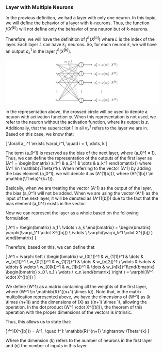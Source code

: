 ### Layer with Multiple Neurons

In the previous definition, we had a layer with only one neuron. In this topic, we will define the behavior of a layer with $k$-neurons. Thus, the function $f(X^{[b]})$ will not define only the behavior of one neuron but of $k$-neurons.

Therefore, we will have the definition of $f^L(X^{[b]})$ where $L$ is the index of the layer. Each layer $L$ can have $k_L$ neurons. So, for each neuron $k$, we will have an output $a_{k}^1$ in the layer $f^1(X^{[b]})$.

<img src="/layer_with_multiple_neurons.svg" alt="Layer with multiple neurons"/>

in the representation above, the crossed circle will be used to denote a neuron with activation function $\varphi$. When this representation is not used, we refer to the neuron without the activation function, where its output is $z$. Additionally, that the superscript $1$ in all $a_k^1$ refers to the layer we are in. Based on this case, we know that:

\[
\forall a_i^1 \exists \varpi_i^1, \quad i = 1, \dots, k
\]

The term \(a_0^1\) is reserved as the bias of the next layer, where \(a_0^1 = 1\). Thus, we can define the representation of the outputs of the first layer as \(A^1 = \begin{bmatrix} a_1^1 & a_2^1 & \dots & a_k^1 \end{bmatrix}\) where \(A^1 \in \mathbb{\Theta}^k\). When referring to the vector \(A^1\) by adding the bias element \(a_0^1\), we will denote it as \(A^{1[b]}\), where \(A^{1[b]} \in \mathbb{\Theta}^{k+1}\).

Basically, when we are treating the vector \(A^1\) as the output of the layer, the bias \(a_0^1\) will not be added. When we are using the vector \(A^1\) as the input of the next layer, it will be denoted as \(A^{1[b]}\) due to the fact that the bias element \(a_0^1\) exists in the vector.

Now we can represent the layer as a whole based on the following formulation:

\[
A^1 = \begin{bmatrix} a_1 \\ \vdots \\ a_k \end{bmatrix} = \begin{bmatrix} \varphi(\varpi_1^1 \cdot X^{[b]}) \\ \vdots \\ \varphi(\varpi_k^1 \cdot X^{[b]} ) \end{bmatrix}
\]

Therefore, based on this, we can define that:

\[
A^1 =  \varphi \left ( \begin{bmatrix} w_{0[1]}^1 & w_{1[1]}^1 & \dots & w_{n[1]}^1 \\ w_{0[2]}^1 & w_{1[2]}^1 & \dots & w_{n[2]}^1 \\ \vdots & \vdots & \ddots & \vdots \\ w_{0[k]}^1 & w_{1[k]}^1 & \dots & w_{n[k]}^1\end{bmatrix} \begin{bmatrix} x_0 \\ x_1 \\ \vdots \\ x_n \end{bmatrix} \right ) = \varphi(W^1 \cdot X^{[b]})
\]

We define \(W^1\) as a matrix containing all the weights of the first layer, where \(W^1 \in \mathbb{R}^{(n+1) \times k}\). Note that, in the matrix multiplication represented above, we have the dimensions of \(W^1\) as \(k \times (n+1)\) and the dimensions of \(X\) as \((n+1) \times 1\), allowing the operation. In the dot product \(W^1 \cdot X^{[b]}\), the theorem of this operation with the proper dimensions of the vectors is intrinsic.

Thus, this allows us to state that:

\[
f^1(X^{[b]}) = A^1, \quad f^1: \mathbb{R}^{n+1} \rightarrow \Theta^{k}
\]

Where the dimension \(k\) refers to the number of neurons in the first layer and \(n\) the number of inputs in this layer.